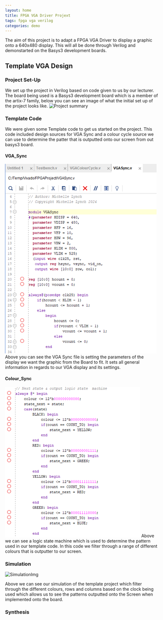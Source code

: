 ```yaml
---
layout: home
title: FPGA VGA Driver Projext
tags: fpga vga verilog
categories: demo
---
```


The aim of this project is to adapt a FPGA VGA Driver to display a graphic onto a 640x480 display. 
This will all be done through Verilog and demonstarted on the Basys3 development boards.

## **Template VGA Design**
### **Project Set-Up**
We set up the project in Verilog based on code given to us by our lecturer. The board being used is a Basys3 development board which is a member of the artix-7 family, below you can see an image of what the initial set up of the project looks like.
![Project summary](https://github.com/user-attachments/assets/80053d92-22cc-4332-a24d-b2eb74509bc7)
### **Template Code**
We were given some Template code to get us started on the project. This code included design sources for VGA Sync and a colour cycle source we can use to determine the patter that is outputted onto our screen from out basys3 board.
#### **VGA_Sync**
<img src="https://github.com/NaoiseOL/FPGAProject/blob/main/VGASync.png">
Above you can see the VGA Sync file is setting the parameters of the display we want the graphic from the Board to fit. It sets all general information in regards to our VGA display and its settings.

#### **Colour_Sync**
<img src="https://github.com/NaoiseOL/FPGAProject/blob/main/colourCycle.png">
Above we can see a logic state machine which is used to determine the pattern used in our template code. In this code we filter through a range of different colours that is outputter to our screen.

### **Simulation**
![SimulationImg](https://github.com/user-attachments/assets/b07772b3-f98e-4385-a65c-eccdd5174bd9)

Above we can see our simulation of the template project which filter through the different colours, rows and columns based on the clock being used which allows us to see the patterns outputted onto the Screen when implemented onto the board.

### **Synthesis**





